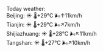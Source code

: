 Today weather:  
Beijing: ☀️   🌡️+29°C 🌬️↑11km/h  
Tianjin: ☀️   🌡️+29°C 🌬️↗7km/h  
Shijiazhuang: ☀️   🌡️+28°C 🌬️↖11km/h  
Tangshan: ☀️   🌡️+27°C 🌬️↗10km/h  
